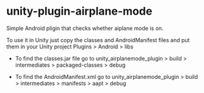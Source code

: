 # unity-plugin-airplane-mode
Simple Android pligin that checks whether aiplane mode is on. 

To use it in Unity just copy the classes and AndroidManifest files and put them in your Unity project Plugins > Android > libs

* To find the classes.jar file go to unity_airplanemode_plugin > build > intermediates > packaged-classes > debug

* To find the AndroidManifest.xml go to unity_airplanemode_plugin > build > intermediates > manifests > aapt > debug
